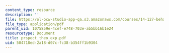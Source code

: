 ```yaml
---
content_type: resource
description: ''
file: https://ol-ocw-studio-app-qa.s3.amazonaws.com/courses/14-127-behavioral-economics-and-finance-spring-2004/504718ed2a18d07cfc38b354ff1b9304_prspect_theo_exp.pdf
file_type: application/pdf
parent_uid: 1075859e-4cef-e748-703e-ab5bb16b1e24
resourcetype: Document
title: prspect_theo_exp.pdf
uid: 504718ed-2a18-d07c-fc38-b354ff1b9304
---
```

